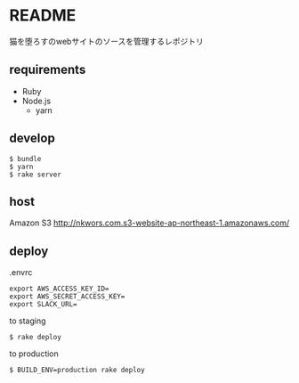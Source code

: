 # README #

猫を堕ろすのwebサイトのソースを管理するレポジトリ

## requirements

* Ruby
* Node.js
  * yarn

## develop 

```
$ bundle
$ yarn
$ rake server
```

## host

Amazon S3
http://nkwors.com.s3-website-ap-northeast-1.amazonaws.com/

## deploy

.envrc

```
export AWS_ACCESS_KEY_ID=
export AWS_SECRET_ACCESS_KEY=
export SLACK_URL=
```

to staging

```
$ rake deploy
```

to production

```
$ BUILD_ENV=production rake deploy
```
